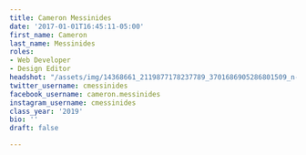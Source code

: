 ```yaml
---
title: Cameron Messinides
date: '2017-01-01T16:45:11-05:00'
first_name: Cameron
last_name: Messinides
roles:
- Web Developer
- Design Editor
headshot: "/assets/img/14368661_2119877178237789_3701686905286801509_n-1.jpg"
twitter_username: cmessinides
facebook_username: cameron.messinides
instagram_username: cmessinides
class_year: '2019'
bio: ''
draft: false

---
```

